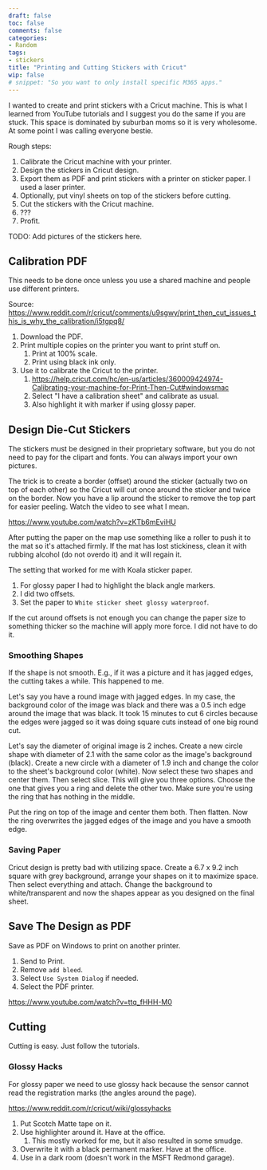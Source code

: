 ```yaml
---
draft: false
toc: false
comments: false
categories:
- Random
tags:
- stickers
title: "Printing and Cutting Stickers with Cricut"
wip: false
# snippet: "So you want to only install specific M365 apps."
---
```


I wanted to create and print stickers with a Cricut machine. This is what I
learned from YouTube tutorials and I suggest you do the same if you are stuck.
This space is dominated by suburban moms so it is very wholesome. At some point
I was calling everyone bestie.

Rough steps:

1. Calibrate the Cricut machine with your printer.
2. Design the stickers in Cricut design.
3. Export them as PDF and print stickers with a printer on sticker paper. I used a laser printer.
4. Optionally, put vinyl sheets on top of the stickers before cutting.
5. Cut the stickers with the Cricut machine.
6. ???
7. Profit.

TODO: Add pictures of the stickers here.

## Calibration PDF
This needs to be done once unless you use a shared machine and people use
different printers.

Source:
https://www.reddit.com/r/cricut/comments/u9sgwy/print_then_cut_issues_this_is_why_the_calibration/i5tgpq8/

1. Download the PDF.
2. Print multiple copies on the printer you want to print stuff on.
    1. Print at 100% scale.
    2. Print using black ink only.
3. Use it to calibrate the Cricut to the printer.
    1. https://help.cricut.com/hc/en-us/articles/360009424974-Calibrating-your-machine-for-Print-Then-Cut#windowsmac
    2. Select "I have a calibration sheet" and calibrate as usual.
    3. Also highlight it with marker if using glossy paper.

## Design Die-Cut Stickers
The stickers must be designed in their proprietary software, but you do not need
to pay for the clipart and fonts. You can always import your own pictures.

The trick is to create a border (offset) around the sticker (actually two on top
of each other) so the Cricut will cut once around the sticker and twice on the
border. Now you have a lip around the sticker to remove the top part for easier
peeling. Watch the video to see what I mean.

https://www.youtube.com/watch?v=zKTb6mEviHU

After putting the paper on the map use something like a roller to push it to the
mat so it's attached firmly. If the mat has lost stickiness, clean it with
rubbing alcohol (do not overdo it) and it will regain it.

The setting that worked for me with Koala sticker paper.

1. For glossy paper I had to highlight the black angle markers.
2. I did two offsets.
3. Set the paper to `White sticker sheet glossy waterproof`.

If the cut around offsets is not enough you can change the paper size to
something thicker so the machine will apply more force. I did not have to do it.

### Smoothing Shapes
If the shape is not smooth. E.g., if it was a picture and it has jagged edges,
the cutting takes a while. This happened to me.

Let's say you have a round image with jagged edges. In my case, the background
color of the image was black and there was a 0.5 inch edge around the image that
was black. It took 15 minutes to cut 6 circles because the edges were jagged so
it was doing square cuts instead of one big round cut.

Let's say the diameter of original image is 2 inches. Create a new circle shape
with diameter of 2.1 with the same color as the image's background (black).
Create a new circle with a diameter of 1.9 inch and change the color to the
sheet's background color (white). Now select these two shapes and center them.
Then select slice. This will give you three options. Choose the one that gives
you a ring and delete the other two. Make sure you're using the ring that has
nothing in the middle.

Put the ring on top of the image and center them both. Then flatten. Now the
ring overwrites the jagged edges of the image and you have a smooth edge.

### Saving Paper
Cricut design is pretty bad with utilizing space. Create a 6.7 x 9.2 inch square
with grey background, arrange your shapes on it to maximize space. Then select
everything and attach. Change the background to white/transparent and now the
shapes appear as you designed on the final sheet.

## Save The Design as PDF
Save as PDF on Windows to print on another printer.

1. Send to Print.
2. Remove `add bleed`.
3. Select `Use System Dialog` if needed.
4. Select the PDF printer.

https://www.youtube.com/watch?v=ttq_fHHH-M0

## Cutting
Cutting is easy. Just follow the tutorials.

### Glossy Hacks
For glossy paper we need to use glossy hack because the sensor cannot read the
registration marks (the angles around the page).

https://www.reddit.com/r/cricut/wiki/glossyhacks

1. Put Scotch Matte tape on it.
2. Use highlighter around it. Have at the office.
    1. This mostly worked for me, but it also resulted in some smudge.
3. Overwrite it with a black permanent marker. Have at the office.
4. Use in a dark room (doesn't work in the MSFT Redmond garage).
